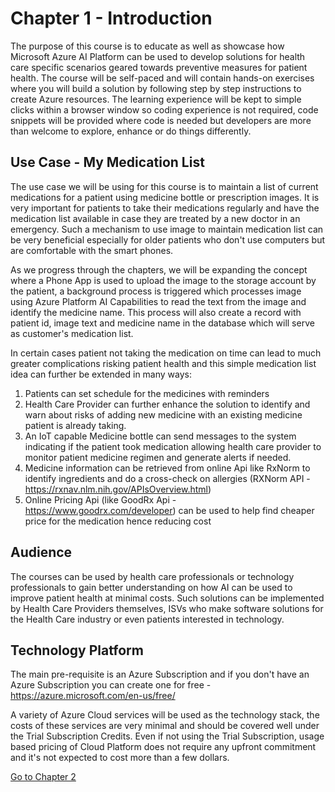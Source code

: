 # Chapter 1 - Introduction

The purpose of this course is to educate as well as showcase how Microsoft Azure AI Platform can be used to develop solutions for health care specific scenarios geared towards preventive measures for patient health. The course will be self-paced and will contain hands-on exercises where you will build a solution by following step by step instructions to create Azure resources. The learning experience will be kept to simple clicks within a browser window so coding experience is not required, code snippets will be provided where code is needed but developers are more than welcome to explore, enhance or do things differently.

## Use Case - My Medication List
The use case we will be using for this course is to maintain a list of current medications for a patient using medicine bottle or prescription images. It is very important for patients to take their medications regularly and have the medication list available in case they are treated by a new doctor in an emergency. Such a mechanism to use image to maintain medication list can be very beneficial especially for older patients who don't use computers but are comfortable with the smart phones.

As we progress through the chapters, we will be expanding the concept where a Phone App is used to upload the image to the storage account by the patient, a background process is triggered which processes image using Azure Platform AI Capabilities to read the text from the image and identify the medicine name. This process will also create a record with patient id,  image text and medicine name in the database which will serve as customer's medication list. 
 

In certain cases patient not taking the medication on time can lead to much greater complications risking patient health and this simple medication list idea can further be extended in many ways:
1. Patients can set schedule for the medicines with reminders
2. Health Care Provider can further enhance the solution to identify and warn about risks of adding new medicine with an existing medicine patient is already taking.
3. An IoT capable Medicine bottle can send messages to the system indicating if the patient took medication allowing health care provider to monitor patient medicine regimen and generate alerts if needed.
4. Medicine information can be retrieved from online Api like RxNorm to identify ingredients and do a cross-check on allergies (RXNorm API - <https://rxnav.nlm.nih.gov/APIsOverview.html>)
5. Online Pricing Api (like GoodRx Api - <https://www.goodrx.com/developer>) can be used to help find cheaper price for the medication hence reducing cost


## Audience
The courses can be used by health care professionals or technology professionals to gain better understanding on how AI can be used to improve patient health at minimal costs. Such solutions can be implemented by Health Care Providers themselves, ISVs who make software solutions for the Health Care industry or even patients interested in technology.


## Technology Platform
The main pre-requisite is an Azure Subscription and if you don't have an Azure Subscription you can create one for free - <https://azure.microsoft.com/en-us/free/>

A variety of  Azure Cloud services will be used as the technology stack, the costs of these services are very minimal and should be covered well under the Trial Subscription Credits. Even if not using the Trial Subscription, usage based pricing of Cloud Platform does not require any upfront commitment and it's not expected to cost more than a few dollars.

[Go to Chapter 2](./chapter2/chapter2.md)